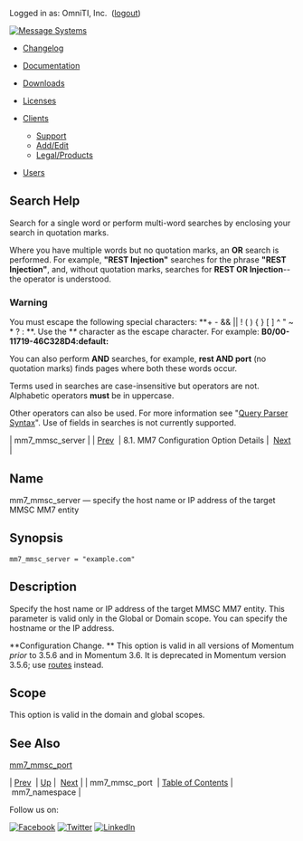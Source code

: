 Logged in as: OmniTI, Inc.  ([logout](https://support.messagesystems.com/logout.php))

[![Message Systems](https://support.messagesystems.com/images/ms-white205.png)](https://support.messagesystems.com/start.php) 

*   [Changelog](https://support.messagesystems.com/start.php?show=changelog)
*   [Documentation](https://support.messagesystems.com/docs/)
*   [Downloads](https://support.messagesystems.com/start.php)

*   [Licenses](https://support.messagesystems.com/license_summary.php)
*   <a href="">Clients</a>
    *   [Support](https://support.messagesystems.com/cs.php)
    *   [Add/Edit](https://support.messagesystems.com/edit_client.php)
    *   [Legal/Products](https://support.messagesystems.com/edit_products.php)
*   [Users](https://support.messagesystems.com/edit_customer.php)

## Search Help

Search for a single word or perform multi-word searches by enclosing your search in quotation marks.

Where you have multiple words but no quotation marks, an **OR** search is performed. For example, **"REST Injection"** searches for the phrase **"REST Injection"**, and, without quotation marks, searches for **REST OR Injection**--the operator is understood.

### Warning

You must escape the following special characters: **+ - && || ! ( ) { } [ ] ^ " ~ * ? : \**. Use the **\** character as the escape character. For example: **B0/00-11719-46C328D4\:default\:**

You can also perform **AND** searches, for example, **rest AND port** (no quotation marks) finds pages where both these words occur.

Terms used in searches are case-insensitive but operators are not. Alphabetic operators **must** be in uppercase.

Other operators can also be used. For more information see "[Query Parser Syntax](https://lucene.apache.org/core/old_versioned_docs/versions/3_0_0/queryparsersyntax.html)". Use of fields in searches is not currently supported.

| mm7_mmsc_server |
| [Prev](mobility.conf.mm7_mmsc_port.php)  | 8.1. MM7 Configuration Option Details |  [Next](mobility.conf.mm7_namespace.php) |

<a name="mobility.conf.mm7_mmsc_server"></a>
## Name

mm7_mmsc_server — specify the host name or IP address of the target MMSC MM7 entity

## Synopsis

`mm7_mmsc_server = "example.com"`

<a name="idp2495296"></a>
## Description

Specify the host name or IP address of the target MMSC MM7 entity. This parameter is valid only in the Global or Domain scope. You can specify the hostname or the IP address.

**Configuration Change. ** This option is valid in all versions of Momentum *prior* to 3.5.6 and in Momentum 3.6\. It is deprecated in Momentum version 3.5.6; use [routes](https://support.messagesystems.com/docs/web-ref/conf.ref.routes.php) instead.

<a name="idp2500272"></a>
## Scope

This option is valid in the domain and global scopes.

<a name="idp2502112"></a>
## See Also

[mm7_mmsc_port](mobility.conf.mm7_mmsc_port.php "mm7_mmsc_port")

| [Prev](mobility.conf.mm7_mmsc_port.php)  | [Up](mobility.mm7.options.php#mm7.conf) |  [Next](mobility.conf.mm7_namespace.php) |
| mm7_mmsc_port  | [Table of Contents](index.php) |  mm7_namespace |

Follow us on:

[![Facebook](https://support.messagesystems.com/images/icon-facebook.png)](http://www.facebook.com/messagesystems) [![Twitter](https://support.messagesystems.com/images/icon-twitter.png)](http://twitter.com/#!/MessageSystems) [![LinkedIn](https://support.messagesystems.com/images/icon-linkedin.png)](http://www.linkedin.com/company/message-systems)